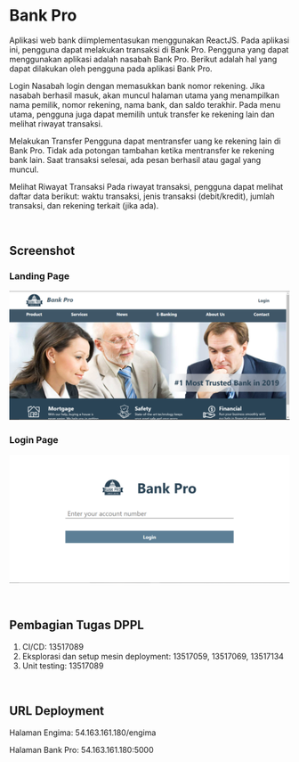 # Bank Pro

Aplikasi web bank diimplementasukan menggunakan ReactJS. Pada aplikasi ini, pengguna dapat melakukan transaksi di Bank Pro. Pengguna yang dapat menggunakan aplikasi adalah nasabah Bank Pro. Berikut adalah hal yang dapat dilakukan oleh pengguna pada aplikasi Bank Pro.

Login
Nasabah login dengan memasukkan bank nomor rekening. Jika nasabah berhasil masuk, akan muncul halaman utama yang menampilkan nama pemilik, nomor rekening, nama bank, dan saldo terakhir. Pada menu utama, pengguna juga dapat memilih untuk transfer ke rekening lain dan melihat riwayat transaksi.

Melakukan Transfer
Pengguna dapat mentransfer uang ke rekening lain di Bank Pro. Tidak ada potongan tambahan ketika mentransfer ke rekening bank lain. Saat transaksi selesai, ada pesan berhasil atau gagal yang muncul.

Melihat Riwayat Transaksi
Pada riwayat transaksi, pengguna dapat melihat daftar data berikut: waktu transaksi, jenis transaksi (debit/kredit), jumlah transaksi, dan rekening terkait (jika ada).

</br>

## Screenshot

### Landing Page
![landing-page](src/screenshot/home.png)

### Login Page
![login-page](src/screenshot/login.png)


</br>

## Pembagian Tugas DPPL
1. CI/CD: 13517089
2. Eksplorasi dan setup mesin deployment: 13517059, 13517069, 13517134
3. Unit testing: 13517089

</br>

## URL Deployment
Halaman Engima: 54.163.161.180/engima

Halaman Bank Pro: 54.163.161.180:5000